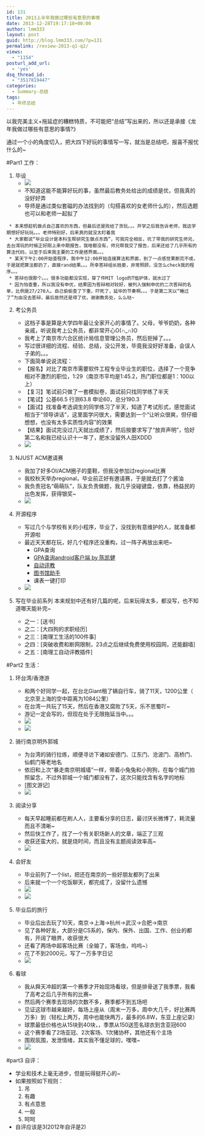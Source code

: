 ```yaml
---
id: 131
title: 2013上半年我做过哪些有意思的事情
date: 2013-12-28T19:17:18+00:00
author: lmm333
layout: post
guid: http://blog.lmm333.com/?p=131
permalink: /review-2013-q1-q2/
views:
  - "1154"
posturl_add_url:
  - 'yes'
dsq_thread_id:
  - "3517819447"
categories:
  - Summary-总结
tags:
  - 年终总结
---
```

以我完美主义+拖延症的糟糕特质，不可能把“总结”写出来的，所以还是承接《龙年我做过哪些有意思的事情?》

通过一个小的角度切入，把大四下好玩的事情写一写，就当是总结吧，报喜不报忧什么的~

#Part1 工作：
1. 毕设
     * ![](http://farm6.staticflickr.com/5494/11602139926_813fe46cc3_o.jpg)
     * 不知道这能不能算好玩的事，虽然最后教务处给出的成绩是优，但我真的没好好弄
     * 导师是通过类似套磁的办法找到的（勾搭喜欢的女老师什么的），然后选题也可以和老师一起拟了

<!--more-->
     * 本来想趁机做点自己喜欢的东西，但最后还是败给了贪玩。。。开学之后我告诉老师，我这学期想好好玩玩。。。老师特别好，后来真的就没太盯着我
     * 大家都说“毕业设计是本科生帮研究生做点东西”，可我完全相反，坑了带我的研究生师兄，去台湾玩的时候正好刚上来中期报告，我啥都没有，师兄帮我交了报告，后来还给了几乎所有的算法代码，以至于后来我主要的工作是搭界面。。。
     * 某天下午2:00开始查程序，我中午12:00开始连接算法和界面，到了一点感觉果断完不成，于是就把算法都扔了，直接rand结果。。。所幸答辩组长姓娄，非常照顾，没怎么check我的程序。。。
     * 答辩也很那个。。。很多功能都没实现，穿了件MIT logo的T恤护体，就水过了
     * 因为怕查重，所以我没有申优，结果因为答辩相对较好，被列入强制申优的二次答辩的名单，比例是27/270人。自己偷偷查了下重，吓死了，延毕的节奏啊。。。于是第二天以“睡过了”为由没去答辩，最后居然还是得了优，谢谢教务处，么么哒~
    
2. 考公务员

     * 这档子事是算是大学四年最让全家开心的事情了。父母，爷爷奶奶，各种亲戚，听说我考上公务员，都非常开心O(∩_∩)O
     * 我考上了南京市六合区统计局信息管理公务员，然后拒掉了。。。
     * 写过很详细的流程、经验、总结，没公开发，毕竟我没好好准备，会误人子弟的。。。
     * 下面简单说说流程：
     * 【报名】对比了南京市需要软件工程专业毕业生的职位，选择了一个竞争相对不激烈的职位，1:29（南京市平均是1:45.2，热门职位都是1：100以上）
     * 【复习】笔试前只做了一套模拟卷，面试前只找同学练了半天
     * 【笔试】公基66.5 行测63.8 申论60，总分190.3
     * 【面试】找准备考选调生的同学练习了半天，知道了考试形式，感觉面试相当于“领导讲话”，这里面学问很大，需要达到一个“让听众很爽，但仔细想想，也没有太多实质性内容”的效果
     * 【结果】面试完没过几天就出成绩了，然后按要求写了“放弃声明”，恰好第二名和我已经认识十一年了，肥水没留外人田XDDD
     * ![](http://farm3.staticflickr.com/2829/11602138926_0765e12368_o.jpg)

3. NJUST ACM邀请赛

     * 我加了好多OI/ACM圈子的童鞋，但我没参加过regional比赛
     * 我校秋天举办regional，毕业前正好有邀请赛，于是就去打了个酱油
     * 我负责冠名“萌萌队”，队友负责做题，我几乎没碰键盘，依靠，杨益民的出色发挥，获得银奖~
     * ![](http://farm8.staticflickr.com/7405/11601696454_92ee0fbf6c_o.jpg)

4. 开源程序

     * 写过几个与学校有关的小程序，毕业了，没找到有意维护的人，就准备都开源啦
     * 最近天天都在玩，好几个程序还没重构，过一阵子再放出来吧~
          * GPA查询
          * [GPA查询android客户端 by 陈凯健](https://github.com/ckj375/Njust-StudentHelper)
          * [自动评教](https://github.com/lmmsoft/njust-teacher-evaluation-assistant-chrome-plugin)
          * [图书馆助手](https://github.com/lmmsoft/njust-library-chrome-plugin)
          * 课表一键打印
      * ![](http://farm8.staticflickr.com/7343/11601695204_0a816961dd_o.jpg)

5. 写在毕业前系列
本来规划中还有好几篇的呢，后来玩得太多，都没写，也不知道哪天能补完~

     - 之一：[送书]
     - 之二：[大四狗的求职经历]
     - 之三：[南理工生活的100件事]
     - 之四：[突破收费和断网限制，23点之后继续免费使用校园网，还能翻墙]
     - 之五：[南理工自动评教插件]

#Part2 生活：
1. 环台湾/香港游

     * 和两个好同学一起，在台北Giant租了辆自行车，骑了11天，1200公里（ 北京至上海的空中距离为1084公里）
     * 在台湾一共玩了15天，然后在香港又腐败了5天，乐不思蜀吖~
     * 游记一定会写的，但现在处于无限拖延当中。。。
     * ![](http://farm6.staticflickr.com/5484/11601696484_ac2a6a4b40_o.jpg)
     * ![](http://farm3.staticflickr.com/2817/11601583283_2c8ea047d3_o.jpg)

1. 骑行南京明外郭城
     - 为台湾的骑行拉练，顺便寻访下诸如安德门、江东门、沧波门、高桥门、仙鹤门等老地名
     - 依旧和上次“暴走南京明城墙”一样，带着小兔兔和小狗狗，在每个城门拍照留念，不过外郭城一个城门都没有了，这次只能找含有名字的地标
     - [图文游记]
     - ![](http://farm3.staticflickr.com/2871/11601582983_b4c8ce0d7c_o.jpg)

1. 阅读分享

     * 每天早起睡前都在刷人人，主要看分享的日志，最讨厌长微博了，耗流量而且不清晰~
     * 然后快工作了，找了一个有关职场新人的文章，端正了三观
     * 收获还蛮大的，就是烧时间，而且没有主题阅读效率高~
     * ![](http://farm4.staticflickr.com/3769/11602139436_56c3fbc8b7_o.jpg)

3. 会好友

     * 毕业前列了一个list，把还在南京的一些好朋友都列了出来
     * 后来就一个一个吃饭聊天，都完成了，没留什么遗憾
     * ![](http://farm4.staticflickr.com/3715/11601583153_79faa4af61_o.jpg)
     * ![](http://farm8.staticflickr.com/7320/11601695874_65b3f45661_o.jpg)

4. 毕业后的旅行

     * 毕业后出去玩了10天，南京->上海->杭州->武汉->合肥->南京
     * 见了各种好友，大部分是CS系的，保内、保外、出国、工作、创业的都有，开阔了眼界，收获很大
     * 还看了两场中超客场比赛（全输了，客场虫，呜呜~）
     * 花了不到2000元，写了一万多字日记
     * ![](http://farm4.staticflickr.com/3831/11601583553_53caaea0a3_o.jpg)

5. 看球

     * 我从舜天冲超的第一个赛季才开始现场看球，但是排骨送了我季票，我看了高考之后几乎所有的比赛~
     * 然后两个赛季去现场的次数不多，赛季都不到五场吧
     * 见证这球市越来越好，每场上座从（周末一万多，周中大几千，好比赛两万多）到（轻松上两万，周中也能快两万，最多的6.8W，东亚上座记录）
     * 球票最低价格也从15块到40块，，季票从150送签名球衣到含亚冠600
     * 这个赛季看了2场亚冠、2次客场、1次猪协杯，其他还有个主场
     * 围观氛围，发泄情绪，其实我不懂足球的，嘿嘿~
     * ![](http://farm3.staticflickr.com/2873/11602140016_a53e9e7834_o.jpg)

#part3 自评：
- 学业和技术上毫无进步，但是玩得挺开心的~
- 如果按照如下规则：
    1. 吊
    1. 有趣
    1. 有点意思
    1. 一般
    1. 呵呵
- 自评应该是3(2012年自评是2)
